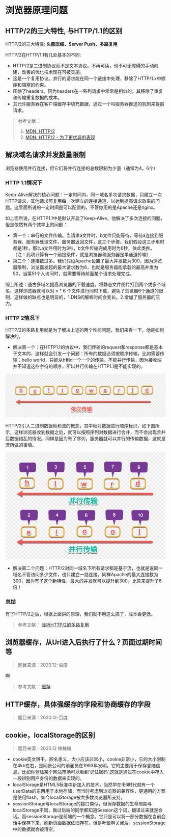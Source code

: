 # 浏览器原理问题

## HTTP/2的三大特性, 与HTTP/1.1的区别

HTTP/2的三大特性: **头部压缩、Server Push、多路复用**

HTTP/2在HTTP/1.1有几处基本的不同:

- HTTP/2是二进制协议而不是文本协议。不再可读，也不可无障碍的手动创建，改善的优化技术现在可被实施。
- 这是一个复用协议。并行的请求能在同一个链接中处理，移除了HTTP/1.x中顺序和阻塞的约束。
- 压缩了headers。因为headers在一系列请求中常常是相似的，其移除了重复和传输重复数据的成本。
- 其允许服务器在客户端缓存中填充数据，通过一个叫服务器推送的机制来提前请求。

> 参考文献：
>
> 1. [MDN: HTTP/2](https://developer.mozilla.org/zh-CN/docs/Glossary/HTTP_2)
> 2. [MDN: HTTP/2 - 为了更优异的表现](https://developer.mozilla.org/zh-CN/docs/Web/HTTP/Basics_of_HTTP/Evolution_of_HTTP#http2_-_%E4%B8%BA%E4%BA%86%E6%9B%B4%E4%BC%98%E5%BC%82%E7%9A%84%E8%A1%A8%E7%8E%B0)

## 解决域名请求并发数量限制

浏览器使用并行连接，但它们将并行连接的总数限制为少量（通常为4，6个）

### HTTP 1.1情况下

Keep-Alive解决的核心问题：一定时间内，同一域名多次请求数据，只建立一次HTTP请求，其他请求可复用每一次建立的连接通道，以达到提高请求效率的问题。这里面所说的一定时间是可以配置的，不管你用的是Apache还是nginx。

如上面所说，在HTTP1.1中是默认开启了Keep-Alive，他解决了多次连接的问题，但是依然有两个效率上的问题：

- 第一个：串行的文件传输。当请求a文件时，b文件只能等待，等待a连接到服务器、服务器处理文件、服务器返回文件，这三个步骤。我们假设这三步用时都是1秒，那么a文件用时为3秒，b文件传输完成用时为6秒，依此类推。（注：此项计算有一个前提条件，就是浏览器和服务器是单通道传输）
- 第二个：连接数过多。我们假设Apache设置了最大并发数为300，因为浏览器限制，浏览器发起的最大请求数为6，也就是服务器能承载的最高并发为50，当第51个人访问时，就需要等待前面某个请求处理完成。

综上所述：通古多域名提高浏览器的下载速度。将静态文件图片打到两个或多个域名，这样浏览器就可以对 n * 6 个文件进行同时下载，避免了浏览器6个通道的限制，这样做的缺点也是明显的，1.DNS的解析时间会变长。2.增加了服务器的压力。

### HTTP 2情况下

HTTP/2的多路复用就是为了解决上述的两个性能问题，我们来看一下，他是如何解决的。

- 解决第一个：在HTTP1.1的协议中，我们传输的request和response都是基本于文本的，这样就会引发一个问题：所有的数据必须按顺序传输，比如需要传输：hello world，只能从h到d一个一个的传输，不能并行传输，因为接收端并不知道这些字符的顺序，所以并行传输在HTTP1.1是不能实现的。

![image](./images/http-1.png)

HTTP/2引入二进制数据帧和流的概念，其中帧对数据进行顺序标识，如下图所示，这样浏览器收到数据之后，就可以按照序列对数据进行合并，而不会出现合并后数据错乱的情况。同样是因为有了序列，服务器就可以并行的传输数据，这就是流所做的事情。

![image](./images/http-2.png)

- 解决第二个问题：HTTP/2对同一域名下所有请求都是基于流，也就是说同一域名不管访问多少文件，也只建立一路连接。同样Apache的最大连接数为300，因为有了这个新特性，最大的并发就可以提升到300，比原来提升了6倍！

### 总结

有了HTTP/2之后，根据上面讲的原理，我们就不用这么搞了，成本会更低。

> 参考文献：
> [浅析HTTP/2的多路复用](https://segmentfault.com/a/1190000011172823?utm_source=tag-newest)

## 浏览器缓存，从Url进入后执行了什么？页面过期时间等

> 题目来源：2020.12-百度

啊

> 参考文献：
> [缓存](https://mp.weixin.qq.com/s/7U-poWxaq3ZuBXQJOAtrtQ)

## HTTP缓存，具体强缓存的字段和协商缓存的字段

> 题目来源：2020.12-百度

## cookie，localStorage的区别

> 题目来源：2020.12 棒棒糖

- cookie英文饼干，顾名思义，大小应该非常小，cookie非常小，它的大小限制在4kb左右，是网景公司的前雇员在1993年发明。它的主要用于保存登陆信息，比如你登陆某个网站市场可以看到'记住密码’,这就是通过在cookie中存入一段辨别用户身份的数据来实现的。
- localStorage是HTML5标准中新加入的技术，当然早在IE6时代就有一个userData的东西用于本地存储，而当时考虑到浏览器的兼容性，更通用的方案是使用flash。如今localStorage被大多数浏览器所支持。
- sessionStorage与localStorage的接口类似，但保存数据的生命周期与localStorage不同，做过后端的同学都知道Session这个词，翻译过来就是会话。而sessionStorage是前端的一个概念。它只是可以将一部分数据在当前会话中保存下来，刷新页面数据依旧存在。但是叶敏啊关闭后，sessionStorage中的数据就会被清空。
